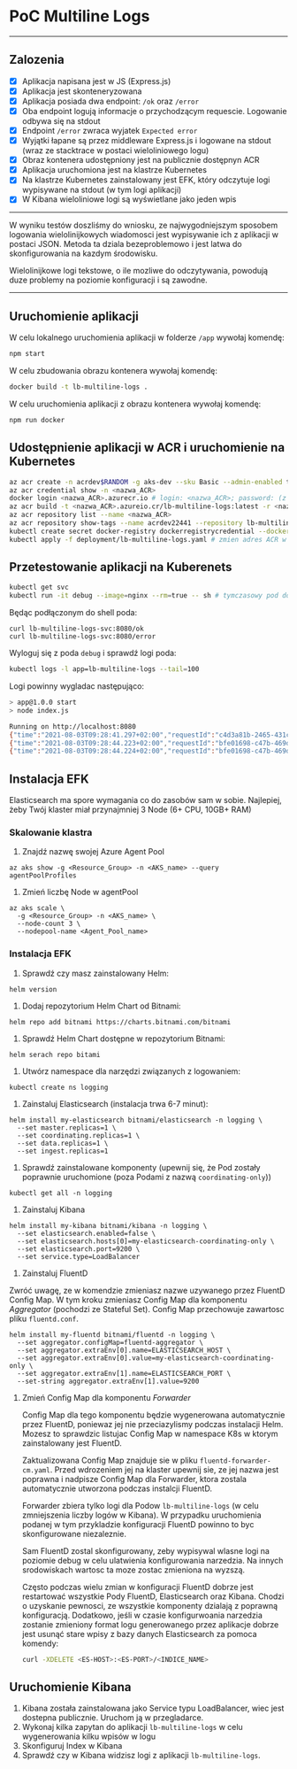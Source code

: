 # PoC Multiline Logs

---

## Zalozenia

- [X] Aplikacja napisana jest w JS (Express.js)
- [X] Aplikacja jest skonteneryzowana
- [X] Aplikacja posiada dwa endpoint: `/ok` oraz `/error`
- [X] Oba endpoint logują informacje o przychodzącym requescie. Logowanie odbywa się na stdout
- [X] Endpoint `/error` zwraca wyjatek `Expected error`
- [X] Wyjątki łapane są przez middleware Express.js i logowane na stdout (wraz ze stacktrace w postaci wieloliniowego logu)
- [X] Obraz kontenera udostępniony jest na publicznie dostępnyn ACR
- [X] Aplikacja uruchomiona jest na klastrze Kubernetes
- [X] Na klastrze Kubernetes zainstalowany jest EFK, który odczytuje logi wypisywane na stdout (w tym logi aplikacji)
- [X] W Kibana wieloliniowe logi są wyświetlane jako jeden wpis

---

W wyniku testów doszliśmy do wniosku, ze najwygodniejszym sposobem logowania wielolinijkowych wiadomosci jest wypisywanie ich z aplikacji w postaci JSON. Metoda ta dziala bezeproblemowo i jest latwa do skonfigurowania na kazdym środowisku.

Wielolinijkowe logi tekstowe, o ile mozliwe do odczytywania, powodują duze problemy na poziomie konfiguracji i są zawodne.

---

## Uruchomienie aplikacji

W celu lokalnego uruchomienia aplikacji w folderze `/app` wywołaj komendę:

```bash
npm start
```

W celu zbudowania obrazu kontenera wywołaj komendę:

```bash
docker build -t lb-multiline-logs . 
```

W celu uruchomienia aplikacji z obrazu kontenera wywołaj komendę:

```bash
npm run docker
```

## Udostępnienie aplikacji w ACR i uruchomienie na Kubernetes

```bash
az acr create -n acrdev$RANDOM -g aks-dev --sku Basic --admin-enabled true
az acr credential show -n <nazwa_ACR>
docker login <nazwa_ACR>.azurecr.io # login: <nazwa_ACR>; password: (z poprzedniego kroku)
az acr build -t <nazwa_ACR>.azureio.cr/lb-multiline-logs:latest -r <nazwa_ACR> .
az acr repository list --name <nazwa_ACR>
az acr repository show-tags --name acrdev22441 --repository lb-multiline-logs
kubectl create secret docker-registry dockerregistrycredential --docker-server=<nazwa_ACR>.azurecr.io --docker-username=<nazwa_ACR> --docker-password=<password>
kubectl apply -f deployment/lb-multiline-logs.yaml # zmien adres ACR w pliku
```

## Przetestowanie aplikacji na Kuberenets

```bash
kubectl get svc
kubectl run -it debug --image=nginx --rm=true -- sh # tymczasowy pod do debugu
```

Będąc podłączonym do shell poda:

```
curl lb-multiline-logs-svc:8080/ok
curl lb-multiline-logs-svc:8080/error
```

Wyloguj się z poda `debug` i sprawdź logi poda:

```bash
kubectl logs -l app=lb-multiline-logs --tail=100
```

Logi powinny wygladac następująco:

```bash
> app@1.0.0 start
> node index.js

Running on http://localhost:8080
{"time":"2021-08-03T09:28:41.297+02:00","requestId":"c4d3a81b-2465-431c-9793-5ab83248389d","level":"INFO","namespace":"index.js","message":"Received request /ok."}
{"time":"2021-08-03T09:28:44.223+02:00","requestId":"bfe01698-c47b-469d-8858-b300d5c1dd1f","level":"INFO","namespace":"index.js","message":"Received request /error. This will cause an error."}
{"time":"2021-08-03T09:28:44.224+02:00","requestId":"bfe01698-c47b-469d-8858-b300d5c1dd1f","level":"ERROR","namespace":"index.js","message":"Error: Expected error!\n    at /Users/macborowy/chm/livebank/poc-multiline-logs/app/index.js:20:9\n    at Layer.handle [as handle_request] (/Users/macborowy/chm/livebank/poc-multiline-logs/app/node_modules/express/lib/router/layer.js:95:5)\n    at next (/Users/macborowy/chm/livebank/poc-multiline-logs/app/node_modules/express/lib/router/route.js:137:13)\n    at Route.dispatch (/Users/macborowy/chm/livebank/poc-multiline-logs/app/node_modules/express/lib/router/route.js:112:3)\n    at Layer.handle [as handle_request] (/Users/macborowy/chm/livebank/poc-multiline-logs/app/node_modules/express/lib/router/layer.js:95:5)\n    at /Users/macborowy/chm/livebank/poc-multiline-logs/app/node_modules/express/lib/router/index.js:281:22\n    at Function.process_params (/Users/macborowy/chm/livebank/poc-multiline-logs/app/node_modules/express/lib/router/index.js:335:12)\n    at next (/Users/macborowy/chm/livebank/poc-multiline-logs/app/node_modules/express/lib/router/index.js:275:10)\n    at /Users/macborowy/chm/livebank/poc-multiline-logs/app/node_modules/express-request-id/index.js:17:9\n    at Layer.handle [as handle_request] (/Users/macborowy/chm/livebank/poc-multiline-logs/app/node_modules/express/lib/router/layer.js:95:5)"}
```

## Instalacja EFK

Elasticsearch ma spore wymagania co do zasobów sam w sobie. Najlepiej, żeby Twój klaster miał przynajmniej 3 Node (6+ CPU, 10GB+ RAM)

### Skalowanie klastra

1. Znajdź nazwę swojej Azure Agent Pool

  ```shell
  az aks show -g <Resource_Group> -n <AKS_name> --query agentPoolProfiles
  ```
    
1. Zmień liczbę Node w agentPool
  
  ```shell
  az aks scale \
    -g <Resource_Group> -n <AKS_name> \
    --node-count 3 \
    --nodepool-name <Agent_Pool_name>
  ```

### Instalacja EFK

1. Sprawdź czy masz zainstalowany Helm: 

  ```shell
  helm version
  ```

1. Dodaj repozytorium Helm Chart od Bitnami: 

  ```shell
  helm repo add bitnami https://charts.bitnami.com/bitnami
  ```

1. Sprawdź Helm Chart dostępne w repozytorium Bitnami: 

  ```shell
  helm serach repo bitami
  ```

1. Utwórz namespace dla narzędzi związanych z logowaniem: 

  ```shell
  kubectl create ns logging
  ```

1. Zainstaluj Elasticsearch (instalacja trwa 6-7 minut):
    
  ```shell
  helm install my-elasticsearch bitnami/elasticsearch -n logging \
    --set master.replicas=1 \
    --set coordinating.replicas=1 \
    --set data.replicas=1 \
    --set ingest.replicas=1
  ```

1. Sprawdź zainstalowane komponenty (upewnij się, że Pod zostały poprawnie uruchomione (poza Podami z nazwą `coordinating-only`))

  ```shell
  kubectl get all -n logging
  ```

1. Zainstaluj Kibana

  ```shell
  helm install my-kibana bitnami/kibana -n logging \
    --set elasticsearch.enabled=false \
    --set elasticsearch.hosts[0]=my-elasticsearch-coordinating-only \
    --set elasticsearch.port=9200 \
    --set service.type=LoadBalancer
  ```

1. Zainstaluj FluentD

  Zwróć uwagę, ze w komendzie zmieniasz nazwe uzywanego przez FluentD Config Map. W tym kroku zmieniasz Config Map dla komponentu _Aggregator_ (pochodzi ze Stateful Set). Config Map przechowuje zawartosc pliku `fluentd.conf`.

  ```shell
  helm install my-fluentd bitnami/fluentd -n logging \
    --set aggregator.configMap=fluentd-aggregator \
    --set aggregator.extraEnv[0].name=ELASTICSEARCH_HOST \
    --set aggregator.extraEnv[0].value=my-elasticsearch-coordinating-only \
    --set aggregator.extraEnv[1].name=ELASTICSEARCH_PORT \
    --set-string aggregator.extraEnv[1].value=9200
  ```

1. Zmień Config Map dla komponentu _Forwarder_

   Config Map dla tego komponentu będzie wygenerowana automatycznie przez FluentD, poniewaz jej nie przeciazylismy podczas instalacji Helm. Mozesz to sprawdzic listujac Config Map w namespace K8s w ktorym zainstalowany jest FluentD.

   Zaktualizowana Config Map znajduje sie w pliku `fluentd-forwarder-cm.yaml`. Przed wdrozeniem jej na klaster upewnij sie, ze jej nazwa jest poprawna i nadpisze Config Map dla Forwarder, ktora zostala automatycznie utworzona podczas instalcji FluentD.

   Forwarder zbiera tylko logi dla Podow `lb-multiline-logs` (w celu zmniejszenia liczby logów w Kibana). W przypadku uruchomienia podanej w tym przykladzie konfiguracji FluentD powinno to byc skonfigurowane niezaleznie.

   Sam FluentD zostal skonfigurowany, zeby wypisywal wlasne logi na poziomie debug w celu ulatwienia konfigurowania narzedzia. Na innych srodowiskach wartosc ta moze zostac zmieniona na wyzszą.

   Często podczas wielu zmian w konfiguracji FluentD dobrze jest restartować wszystkie Pody FluentD, Elasticsearch oraz Kibana. Chodzi o uzyskanie pewnosci, ze wszystkie komponenty dzialają z poprawną konfiguracją. Dodatkowo, jeśli w czasie konfigurwoania narzedzia zostanie zmieniony format logu generowanego przez aplikacje dobrze jest usunąć stare wpisy z bazy danych Elasticsearch za pomoca komendy:

   ```bash
   curl -XDELETE <ES-HOST>:<ES-PORT>/<INDICE_NAME>
   ```

## Uruchomienie Kibana

1. Kibana została zainstalowana jako Service typu LoadBalancer, wiec jest dostepna publicznie. Uruchom ją w przegladarce.
1. Wykonaj kilka zapytan do aplikacji `lb-multiline-logs` w celu wygenerowania kilku wpisów w logu
1. Skonfiguruj Index w Kibana
1. Sprawdź czy w Kibana widzisz logi z aplikacji `lb-multiline-logs`.

